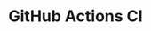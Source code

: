 # GitHub Actions CI








































































































































































































































































































































































































































































































































































































































































































































































































































































































































































































































































































































































































































































































































































































































































































































































































































